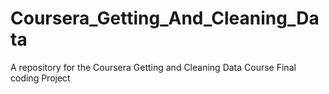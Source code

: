 # Coursera_Getting_And_Cleaning_Data
A repository for the Coursera Getting and Cleaning Data Course Final coding Project
